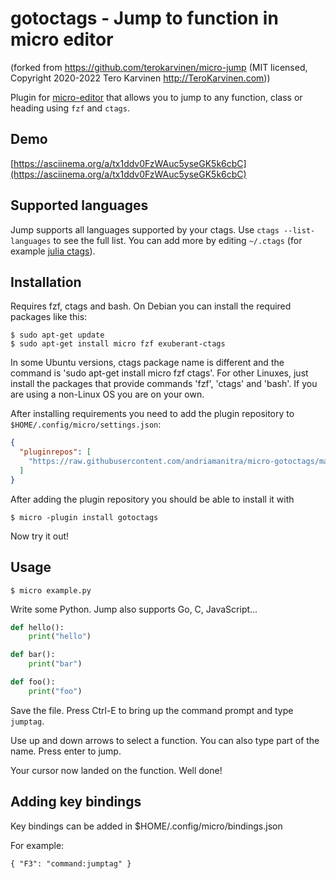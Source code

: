 # gotoctags - Jump to function in micro editor

(forked from https://github.com/terokarvinen/micro-jump (MIT licensed, Copyright 2020-2022 Tero Karvinen http://TeroKarvinen.com))

Plugin for [micro-editor]() that allows you to jump to any function, class or heading using `fzf` and `ctags`.

## Demo

[https://asciinema.org/a/tx1ddv0FzWAuc5yseGK5k6cbC](https://asciinema.org/a/tx1ddv0FzWAuc5yseGK5k6cbC)

## Supported languages

Jump supports all languages supported by your ctags. Use `ctags --list-languages` to see the full list.
You can add more by editing `~/.ctags` (for example [julia ctags](https://github.com/JuliaEditorSupport/julia-ctags/blob/master/ctags)).

## Installation

Requires fzf, ctags and bash. On Debian you can install the required packages like this:

    $ sudo apt-get update
    $ sudo apt-get install micro fzf exuberant-ctags

In some Ubuntu versions, ctags package name is different and the command is
'sudo apt-get install micro fzf ctags'. For other Linuxes, just install the
packages that provide commands 'fzf', 'ctags' and 'bash'. If you are using a
non-Linux OS you are on your own.

After installing requirements you need to add the plugin repository to
`$HOME/.config/micro/settings.json`:

```json
{
  "pluginrepos": [
    "https://raw.githubusercontent.com/andriamanitra/micro-gotoctags/main/repo.json"
  ]
}
```

After adding the plugin repository you should be able to install it with

    $ micro -plugin install gotoctags

Now try it out!

## Usage

    $ micro example.py

Write some Python. Jump also supports Go, C, JavaScript...

```python
def hello():
    print("hello")

def bar():
    print("bar")

def foo():
    print("foo")
```

Save the file. Press Ctrl-E to bring up the command prompt and type `jumptag`.

Use up and down arrows to select a function. You can also type part of the name.
Press enter to jump.

Your cursor now landed on the function. Well done!

## Adding key bindings

Key bindings can be added in $HOME/.config/micro/bindings.json

For example:

    { "F3": "command:jumptag" }
